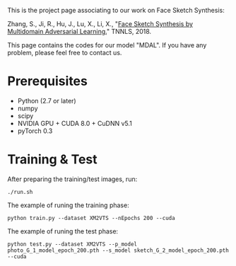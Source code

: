 This is the project page associating to our work on Face Sketch Synthesis:

Zhang, S., Ji, R., Hu, J., Lu, X., Li, X., "<a href=https://ieeexplore.ieee.org/abstract/document/8478205>Face Sketch Synthesis by Multidomain Adversarial Learning.</a>" TNNLS, 2018.

This page contains the codes for our model "MDAL". If you have any problem, please feel free to contact us.

# Prerequisites

* Python (2.7 or later)
* numpy
* scipy
* NVIDIA GPU + CUDA 8.0 + CuDNN v5.1
* pyTorch 0.3

# Training & Test

After preparing the training/test images, run:
```
./run.sh
```
The example of runing the training phase:
```
python train.py --dataset XM2VTS --nEpochs 200 --cuda
```
The example of runing the test phase:
```
python test.py --dataset XM2VTS --p_model photo_G_1_model_epoch_200.pth --s_model sketch_G_2_model_epoch_200.pth --cuda
```
